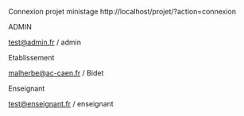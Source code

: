 Connexion projet ministage
http://localhost/projet/?action=connexion

ADMIN

test@admin.fr  /  admin 

Etablissement


malherbe@ac-caen.fr /  Bidet

Enseignant

test@enseignant.fr /  enseignant
